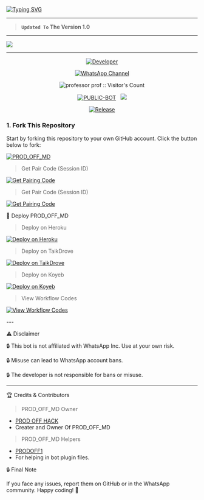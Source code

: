 <a href="https://git.io/typing-svg"><img src="https://readme-typing-svg.demolab.com?font=Black+Ops+One&size=100&pause=1000&color=ff0000&center=true&width=1000&height=200&lines=PROD_OFF_MD1.0" alt="Typing SVG" /></a>
  </p>
  
---  

> **`Updated To` The Version 1.0**
--- 

<a><img src='https://files.catbox.moe/f3ft17.jpg'/></a>

---

<p align="center">
  <a href="https://github.com/PRODOFF1"><img title="Developer" src="https://img.shields.io/badge/Author-PROD OFF%HACK❤️-FF7604.svg?style=big-square&logo=github" /></a>
</p>

<div align="center">
  
[![WhatsApp Channel](https://img.shields.io/badge/Join-WhatsApp%20Channel-FF00F8?style=big-square&logo=whatsapp)](https://whatsapp.com/channel/0029Vb2APDa002TAzna42b3s)
</div>

 <p align="center"><img src="https://profile-counter.glitch.me/{PROD_OFF_MD}/count.svg" alt="professor prof :: Visitor's Count" old_src="https://profile-counter.glitch.me/{professor prod}/count.svg" /></p>


<p align="center">
<a href="https://github.com/PRODOFF1/PROD_OFF_MD-V1"><img title="PUBLIC-BOT" src="https://img.shields.io/static/v1?label=Language&message=English&style=square&color=darkpink"></a> &nbsp;
  <img src="https://komarev.com/ghpvc/?username=PROD_OFF_MD&label=VIEWS&style=square&color=blue" />
</p>
</p> 

<p align="center">
  <a href="https://github.com/PRODOFF1/PROD_OFF_MD-V1"><img title="Release" src="https://img.shields.io/badge/Release-beta%20v3.0-cyan.svg?style=for-the-badge&logo=appveyor" /></a>
</p>


### 1. Fork This Repository

Start by forking this repository to your own GitHub account. Click the button below to fork:

  <a href="https://github.com/PRODOFF1/PROD_OFF_MD-V1/fork"><img title="PROD_OFF_MD" src="https://img.shields.io/badge/FORK-PROD_OFF_MD-h?color=green&style=for-the-badge&logo=stackshare"></a>

> Get Pair Code (Session ID)

<p align="left">  
<a href='https://khanmd-pair.onrender.com' target="_blank"><img alt='Get Pairing Code' src='https://img.shields.io/badge/Get%20Pairing%20Code-000000?style=for-the-badge&logo=codefactor&logoColor=white'/></a>  
</p>  

> Get Pair Code (Session ID)

<p align="left">  
<a href='https://khanmd-pair.onrender.com' target="_blank"><img alt='Get Pairing Code' src='https://img.shields.io/badge/Get%20Pairing%20Code-ff0000?style=for-the-badge&logo=codefactor&logoColor=white'/></a>  
</p>  


🚀 Deploy PROD_OFF_MD

> Deploy on Heroku



<p align="left">  
<a href='https://dashboard.heroku.com/new?template=https://github.com/PRODOFF1/PROD_OFF_MD-V1/tree/main' target="_blank"><img alt='Deploy on Heroku' src='https://img.shields.io/badge/Deploy%20on-Heroku-FF004D?style=for-the-badge&logo=heroku&logoColor=white'/></a>  
</p>

> Deploy on TaikDrove



<p align="left">  
<a href='https://host.talkdrove.com/share-bot/82' target="_blank"><img alt='Deploy on TaikDrove' src='https://img.shields.io/badge/Deploy%20on-TaikDrove-6971FF?style=for-the-badge&logo=google-cloud&logoColor=white'/></a>  
</p>

> Deploy on Koyeb



<p align="left">  
<a href='https://app.koyeb.com/services/deploy?type=git&repository=https://github.com/PRODOFF1/PROD_OFF_MD-V1&ports=3000' target="_blank"><img alt='Deploy on Koyeb' src='https://img.shields.io/badge/Deploy%20on-Koyeb-FF009D?style=for-the-badge&logo=koyeb&logoColor=white'/></a>  
</p>

> View Workflow Codes



<p align="left">  
<a href="https://chat.whatsapp.com/Lg2UKqmAMe45yVbJyI3DQ268" target="_blank"><img alt='View Workflow Codes' src='https://img.shields.io/badge/View-Workflow%20Codes-FF0076?style=for-the-badge&logo=githubactions&logoColor=white'/></a>  
</p>  
---

⚠️ Disclaimer

🔒 This bot is not affiliated with WhatsApp Inc. Use at your own risk.

🔒 Misuse can lead to WhatsApp account bans.

🔒 The developer is not responsible for bans or misuse.


---

🏆 Credits & Contributors
> PROD_OFF_MD Owner 
- [PROD OFF HACK](https://github.com/PRODOFF1)
- Creater and Owner Of PROD_OFF_MD
> PROD_OFF_MD Helpers 
- [PRODOFF1](https://github.com/PRODOFF1)
- For helping in bot plugin files.
  



🔒 Final Note

If you face any issues, report them on GitHub or in the WhatsApp community.
Happy coding! 🚀 
